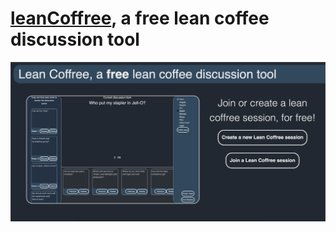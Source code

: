 # [leanCoffree](https://leanCoffree.com), a free lean coffee discussion tool

<img src='/screenshot.png' title='web photo' alt='screenshot of application' />